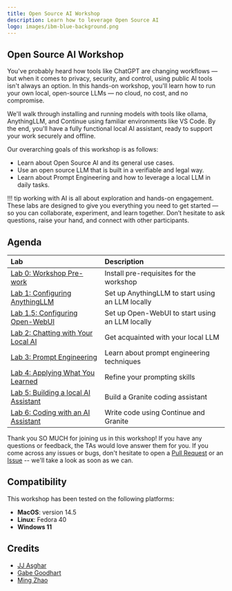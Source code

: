```yaml
---
title: Open Source AI Workshop
description: Learn how to leverage Open Source AI
logo: images/ibm-blue-background.png
---
```


## Open Source AI Workshop

You've probably heard how tools like ChatGPT are changing workflows — but when it comes to privacy, security, and control, using public AI tools isn't always an option. In this hands-on workshop, you'll learn how to run your own local, open-source LLMs — no cloud, no cost, and no compromise.

We'll walk through installing and running models with tools like ollama, AnythingLLM, and Continue using familiar environments like VS Code. By the end, you'll have a fully functional local AI assistant, ready to support your work securely and offline.

Our overarching goals of this workshop is as follows:

* Learn about Open Source AI and its general use cases.
* Use an open source LLM that is built in a verifiable and legal way.
* Learn about Prompt Engineering and how to leverage a local LLM in daily tasks.

!!! tip
    working with AI is all about exploration and hands-on engagement. These labs are designed to give you everything you need to get started — so you can collaborate, experiment, and learn together. Don’t hesitate to ask questions, raise your hand, and connect with other participants.

## Agenda

| Lab  | Description  |
| :--- | :--- |
| [Lab 0: Workshop Pre-work](pre-work/README.md) | Install pre-requisites for the workshop |
| [Lab 1: Configuring AnythingLLM](lab-1/README.md) | Set up AnythingLLM to start using an LLM locally |
| [Lab 1.5: Configuring Open-WebUI](lab-1.5/README.md) | Set up Open-WebUI to start using an LLM locally |
| [Lab 2: Chatting with Your Local AI](lab-2/README.md) | Get acquainted with your local LLM |
| [Lab 3: Prompt Engineering](lab-3/README.md) | Learn about prompt engineering techniques |
| [Lab 4: Applying What You Learned](lab-4/README.md) | Refine your prompting skills |
| [Lab 5: Building a local AI Assistant](lab-5/README.md) | Build a Granite coding assistant |
| [Lab 6: Coding with an AI Assistant](lab-6/README.md) | Write code using Continue and Granite |

Thank you SO MUCH for joining us in this workshop! If you have any questions or feedback,
the TAs would love answer them for you. If you come across any issues or bugs, don't hesitate
to open a [Pull Request](https://github.com/IBM/opensource-ai-workshop/pulls) or an
[Issue](https://github.com/IBM/opensource-ai-workshop/issues/new) -- we'll take a look as soon as we can.

## Compatibility

This workshop has been tested on the following platforms:

* **MacOS**: version 14.5
* **Linux**: Fedora 40
* **Windows 11**

## Credits

* [JJ Asghar](https://github.com/jjasghar)
* [Gabe Goodhart](https://github.com/gabe-l-hart)
* [Ming Zhao](https://github.com/mingxzhao)
